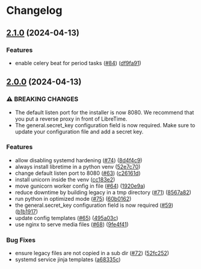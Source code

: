 # Changelog

## [2.1.0](https://github.com/libretime/ansible-role-libretime/compare/2.0.0...2.1.0) (2024-04-13)


### Features

* enable celery beat for period tasks ([#84](https://github.com/libretime/ansible-role-libretime/issues/84)) ([df9fa91](https://github.com/libretime/ansible-role-libretime/commit/df9fa911dc9244160da8af9d8fe87e376496d7f0))

## [2.0.0](https://github.com/libretime/ansible-role-libretime/compare/1.0.0...2.0.0) (2024-04-13)


### ⚠ BREAKING CHANGES

* The default listen port for the installer is now 8080. We recommend that you put a reverse proxy in front of LibreTime.
* The general.secret_key configuration field is now required. Make sure to update your configuration file and add a secret key.

### Features

* allow disabling systemd hardening ([#74](https://github.com/libretime/ansible-role-libretime/issues/74)) ([8d4f4c9](https://github.com/libretime/ansible-role-libretime/commit/8d4f4c97c9215eb611eda1bf5d79c5718ea5501c))
* always install libretime in a python venv ([52e7c70](https://github.com/libretime/ansible-role-libretime/commit/52e7c708234a1bd364359792ec34b7a4ae74f41d))
* change default listen port to 8080 ([#63](https://github.com/libretime/ansible-role-libretime/issues/63)) ([c26161d](https://github.com/libretime/ansible-role-libretime/commit/c26161d0ad7d36478c96a821d1fb3f5c40465ee0))
* install unicorn inside the venv ([cc183e2](https://github.com/libretime/ansible-role-libretime/commit/cc183e25c5d1c27e915d21d78cbef18aae4c9bd5))
* move gunicorn worker config in file ([#64](https://github.com/libretime/ansible-role-libretime/issues/64)) ([1920e9a](https://github.com/libretime/ansible-role-libretime/commit/1920e9a886147973703f6421db45f2533e791d65))
* reduce downtime by building legacy in a tmp directory ([#71](https://github.com/libretime/ansible-role-libretime/issues/71)) ([8567a82](https://github.com/libretime/ansible-role-libretime/commit/8567a82d3296b6885c4bd34af414e9f21ecadf98))
* run python in optimized mode ([#75](https://github.com/libretime/ansible-role-libretime/issues/75)) ([60b0162](https://github.com/libretime/ansible-role-libretime/commit/60b01620241609634c200445e9b1074a2833d58f))
* the general.secret_key configuration field is now required ([#59](https://github.com/libretime/ansible-role-libretime/issues/59)) ([b1b1917](https://github.com/libretime/ansible-role-libretime/commit/b1b19177798a74643e03273726ef7b2f5b4ad904))
* update config templates ([#65](https://github.com/libretime/ansible-role-libretime/issues/65)) ([495a03c](https://github.com/libretime/ansible-role-libretime/commit/495a03c7cfbe3ad8ba9d9249f2c18af867b9d534))
* use nginx to serve media files ([#68](https://github.com/libretime/ansible-role-libretime/issues/68)) ([9fe4f41](https://github.com/libretime/ansible-role-libretime/commit/9fe4f4164607a2534793b24f713fc02b06e088b2))


### Bug Fixes

* ensure legacy files are not copied in a sub dir ([#72](https://github.com/libretime/ansible-role-libretime/issues/72)) ([52fc252](https://github.com/libretime/ansible-role-libretime/commit/52fc2523728f824e4544241ba42b28fd24e03ed8))
* systemd service jinja templates ([a68335c](https://github.com/libretime/ansible-role-libretime/commit/a68335c601bf53993700fea9fefb7db3994ae261))
